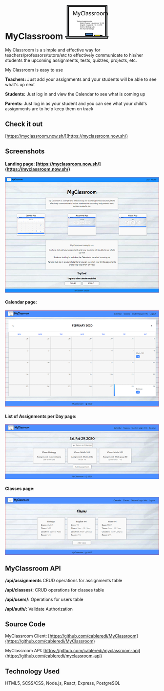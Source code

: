 # MyClassroom ![MyClassroom](./src/images/Logo-thumbnail.svg)

My Classroom is a simple and effective way for teachers/professors/tutors/etc to effectively communicate to his/her students the upcoming assignments, tests, quizzes, projects, etc.

My Classroom is easy to use

**Teachers:** Just add your assignments and your students will be able to see what's up next

**Students:** Just log in and view the Calendar to see what is coming up

**Parents:** Just log in as your student and you can see what your child's assignments are to help keep them on track

## Check it out
[https://myclassroom.now.sh/](https://myclassroom.now.sh/)


## Screenshots
#### Landing page: [https://myclassroom.now.sh/](https://myclassroom.now.sh/)
![Landing Page](./src/images/Landing.png)

#### Calendar page:
![Calendar Page](./src/images/Calendar.png)

#### List of Assignments per Day page:
![List of Assignments per Day Page](./src/images/Calendar-Assignments.png)

#### Classes page:
![Classes Page](./src/images/Classes.png)


## MyClassroom API
**/api/assignments**
CRUD operations for assignments table

**/api/classes/:**
CRUD operations for classes table

**/api/users/:**
Operations for users table

**/api/auth/:**
Validate Authorization

## Source Code
MyClassroom Client: [https://github.com/cableredi/MyClassroom](https://github.com/cableredi/MyClassroom)

MyClassroom API: [https://github.com/cableredi/myclassroom-api](https://github.com/cableredi/myclassroom-api)

## Technology Used
HTML5, SCSS/CSS, Node.js, React, Express, PostgreSQL